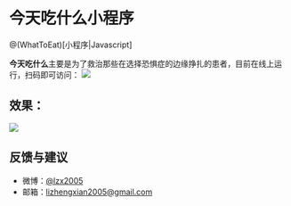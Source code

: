 # 今天吃什么小程序

@(WhatToEat)[小程序|Javascript]

**今天吃什么**主要是为了救治那些在选择恐惧症的边缘挣扎的患者，目前在线上运行，扫码即可访问： 
![](https://ws1.sinaimg.cn/large/9876e666gy1fo818gj9oyj20by0by76k.jpg)

## 效果：

![](https://ws1.sinaimg.cn/large/9876e666gy1fplkwrrkuuj23xq1rm4qp.jpg)

## 反馈与建议
- 微博：[@lzx2005](http://weibo.com/u/2557929062)
- 邮箱：<lizhengxian2005@gmail.com>

